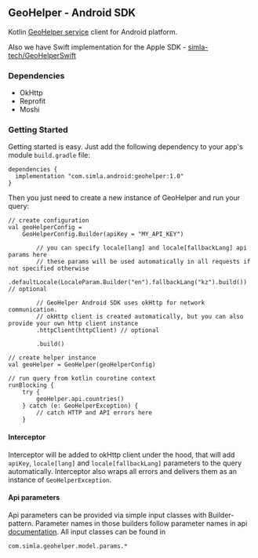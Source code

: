 ## GeoHelper - Android SDK

Kotlin [GeoHelper service](http://geohelper.info/) client for Android platform.

Also we have Swift implementation for the Apple SDK - [simla-tech/GeoHelperSwift](https://github.com/simla-tech/GeoHelperSwift)

### Dependencies

* OkHttp
* Reprofit
* Moshi

### Getting Started

Getting started is easy. Just add the following dependency to your app's module `build.gradle` file:

```
dependencies {
  implementation "com.simla.android:geohelper:1.0"
}
```

Then you just need to create a new instance of GeoHelper and run your query:

```
// create configuration
val geoHelperConfig =
    GeoHelperConfig.Builder(apiKey = "MY_API_KEY")

        // you can specify locale[lang] and locale[fallbackLang] api params here
        // these params will be used automatically in all requests if not specified otherwise
        .defaultLocale(LocaleParam.Builder("en").fallbackLang("kz").build()) // optional

        // GeoHelper Android SDK uses okHttp for network communication.
        // okHttp client is created automatically, but you can also provide your own http client instance
        .httpClient(httpClient) // optional

        .build()

// create helper instance
val geoHelper = GeoHelper(geoHelperConfig)

// run query from kotlin courotine context
runBlocking {
    try {
        geoHelper.api.countries()
    } catch (e: GeoHelperException) {
        // catch HTTP and API errors here
    }

```

#### Interceptor

Interceptor will be added to okHttp client under the hood, that will add `apiKey`, `locale[lang]` and `locale[fallbackLang]` parameters to the query automatically. Interceptor also wraps all errors and delivers them as an instance of `GeoHelperException`.

#### Api parameters

Api parameters can be provided via simple input classes with Builder-pattern. Parameter names in those builders follow parameter names in api [documentation](http://geohelper.info/ru/doc/api/). All input classes can be found in

```
com.simla.geohelper.model.params.*
```
